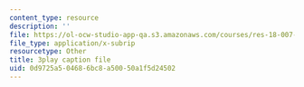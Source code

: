 ```yaml
---
content_type: resource
description: ''
file: https://ol-ocw-studio-app-qa.s3.amazonaws.com/courses/res-18-007-calculus-revisited-multivariable-calculus-fall-2011/0d9725a504686bc8a50050a1f5d24502_JSs_dqq2uWo.srt
file_type: application/x-subrip
resourcetype: Other
title: 3play caption file
uid: 0d9725a5-0468-6bc8-a500-50a1f5d24502
---
```

